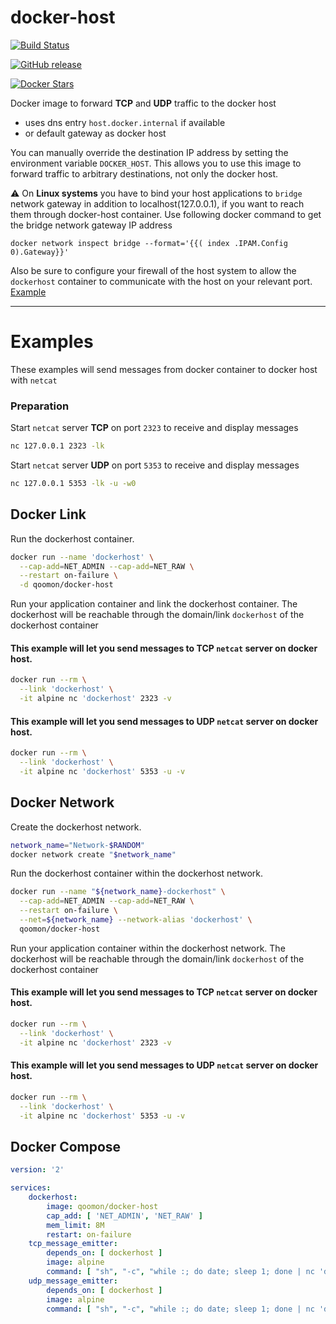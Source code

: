 
# docker-host

[![Build Status](https://travis-ci.com/qoomon/docker-host.svg?branch=master)](https://travis-ci.com/qoomon/docker-host)

[![GitHub release](https://img.shields.io/github/release/qoomon/docker-host.svg)](https://hub.docker.com/r/qoomon/docker-host/)

[![Docker Stars](https://img.shields.io/docker/pulls/qoomon/docker-host.svg)](https://hub.docker.com/r/qoomon/docker-host/)

Docker image to forward **TCP** and **UDP** traffic to the docker host 
* uses dns entry `host.docker.internal` if available
* or default gateway as docker host

You can manually override the destination IP address by setting the environment variable `DOCKER_HOST`.
This allows you to use this image to forward traffic to arbitrary destinations, not only the docker host.

⚠️ On **Linux systems** you have to bind your host applications to `bridge` network gateway in addition to localhost(127.0.0.1), if you want to reach them through docker-host container. Use following docker command to get the bridge network gateway IP address 

`docker network inspect bridge --format='{{( index .IPAM.Config 0).Gateway}}'`

Also be sure to configure your firewall of the host system to allow the `dockerhost` container to communicate with the host on your relevant port. [Example](https://github.com/qoomon/docker-host/issues/21#issuecomment-497831038)

---

# Examples
These examples will send messages from docker container to docker host with `netcat`

### Preparation
Start `netcat` server **TCP** on port `2323` to receive and display messages
```sh
nc 127.0.0.1 2323 -lk
```
Start `netcat` server **UDP** on port `5353` to receive and display messages
```sh
nc 127.0.0.1 5353 -lk -u -w0
```   

## Docker Link
Run the dockerhost container.
```sh
docker run --name 'dockerhost' \
  --cap-add=NET_ADMIN --cap-add=NET_RAW \
  --restart on-failure \
  -d qoomon/docker-host
```
Run your application container and link the dockerhost container.
The dockerhost will be reachable through the domain/link `dockerhost` of the dockerhost container
#### This example will let you send messages to **TCP** `netcat` server on docker host.
```sh
docker run --rm \
  --link 'dockerhost' \
  -it alpine nc 'dockerhost' 2323 -v
```
#### This example will let you send messages to **UDP** `netcat` server on docker host.
```sh
docker run --rm \
  --link 'dockerhost' \
  -it alpine nc 'dockerhost' 5353 -u -v
```

## Docker Network
Create the dockerhost network.
```sh
network_name="Network-$RANDOM"
docker network create "$network_name"
```
Run the dockerhost container within the dockerhost network.
```sh
docker run --name "${network_name}-dockerhost" \
  --cap-add=NET_ADMIN --cap-add=NET_RAW \
  --restart on-failure \
  --net=${network_name} --network-alias 'dockerhost' \
  qoomon/docker-host
```
Run your application container within the dockerhost network.
The dockerhost will be reachable through the domain/link `dockerhost` of the dockerhost container
#### This example will let you send messages to **TCP** `netcat` server on docker host.
```sh
docker run --rm \
  --link 'dockerhost' \
  -it alpine nc 'dockerhost' 2323 -v
```
#### This example will let you send messages to **UDP** `netcat` server on docker host.
```sh
docker run --rm \
  --link 'dockerhost' \
  -it alpine nc 'dockerhost' 5353 -u -v
```

## Docker Compose
```yaml
version: '2'

services:
    dockerhost:
        image: qoomon/docker-host
        cap_add: [ 'NET_ADMIN', 'NET_RAW' ]
        mem_limit: 8M
        restart: on-failure
    tcp_message_emitter:
        depends_on: [ dockerhost ]
        image: alpine
        command: [ "sh", "-c", "while :; do date; sleep 1; done | nc 'dockerhost' 2323 -v"]
    udp_message_emitter:
        depends_on: [ dockerhost ]
        image: alpine
        command: [ "sh", "-c", "while :; do date; sleep 1; done | nc 'dockerhost' 5353 -u -v"]
```
